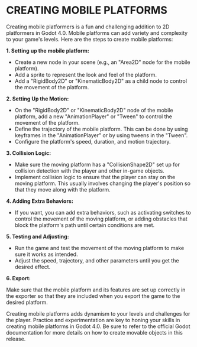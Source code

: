 # CREATING MOBILE PLATFORMS
Creating mobile platformers is a fun and challenging addition to 2D platformers in Godot 4.0. Mobile platforms can add variety and complexity to your game's levels. Here are the steps to create mobile platforms:

**1. Setting up the mobile platform:**

- Create a new node in your scene (e.g., an "Area2D" node for the mobile platform).
- Add a sprite to represent the look and feel of the platform.
- Add a "RigidBody2D" or "KinematicBody2D" as a child node to control the movement of the platform.

**2. Setting Up the Motion:**

- On the "RigidBody2D" or "KinematicBody2D" node of the mobile platform, add a new "AnimationPlayer" or "Tween" to control the movement of the platform.
- Define the trajectory of the mobile platform. This can be done by using keyframes in the "AnimationPlayer" or by using tweens in the "Tween".
- Configure the platform's speed, duration, and motion trajectory.

**3. Collision Logic:**

- Make sure the moving platform has a "CollisionShape2D" set up for collision detection with the player and other in-game objects.
- Implement collision logic to ensure that the player can stay on the moving platform. This usually involves changing the player's position so that they move along with the platform.

**4. Adding Extra Behaviors:**

- If you want, you can add extra behaviors, such as activating switches to control the movement of the moving platform, or adding obstacles that block the platform's path until certain conditions are met.

**5. Testing and Adjusting:**

- Run the game and test the movement of the moving platform to make sure it works as intended.
- Adjust the speed, trajectory, and other parameters until you get the desired effect.

**6. Export:**

Make sure that the mobile platform and its features are set up correctly in the exporter so that they are included when you export the game to the desired platform.

Creating mobile platforms adds dynamism to your levels and challenges for the player. Practice and experimentation are key to honing your skills in creating mobile platforms in Godot 4.0. Be sure to refer to the official Godot documentation for more details on how to create movable objects in this release.